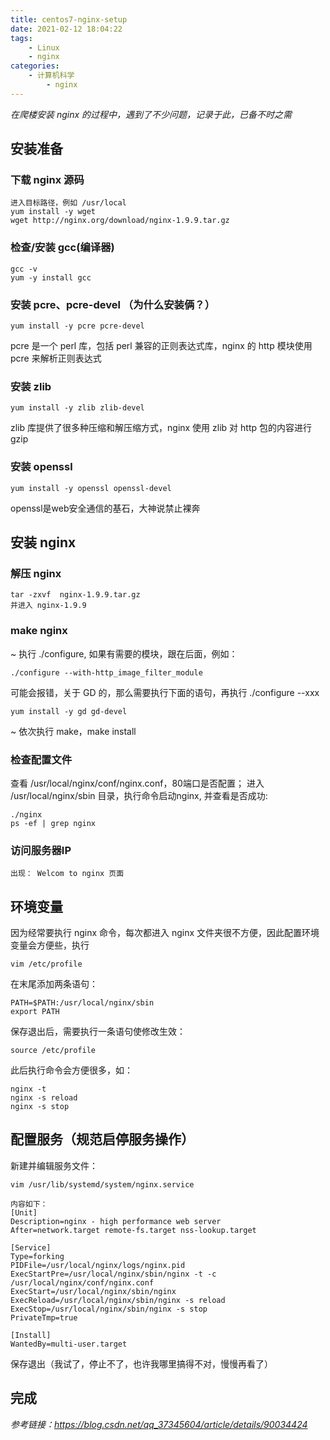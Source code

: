 ```yaml
---
title: centos7-nginx-setup
date: 2021-02-12 18:04:22
tags: 
    - Linux
    - nginx
categories: 
    - 计算机科学
        - nginx
---
```


*在爬楼安装 nginx 的过程中，遇到了不少问题，记录于此，已备不时之需*
<!--more-->

## 安装准备
### 下载 nginx 源码
    进入目标路径，例如 /usr/local
    yum install -y wget
    wget http://nginx.org/download/nginx-1.9.9.tar.gz

### 检查/安装 gcc(编译器)
    gcc -v
    yum -y install gcc

### 安装 pcre、pcre-devel （为什么安装俩？）
    yum install -y pcre pcre-devel
pcre 是一个 perl 库，包括 perl 兼容的正则表达式库，nginx 的 http 模块使用 pcre 来解析正则表达式

### 安装 zlib
    yum install -y zlib zlib-devel
zlib 库提供了很多种压缩和解压缩方式，nginx 使用 zlib 对 http 包的内容进行 gzip

### 安装 openssl
    yum install -y openssl openssl-devel
openssl是web安全通信的基石，大神说禁止裸奔

## 安装 nginx
### 解压 nginx
    tar -zxvf  nginx-1.9.9.tar.gz
    并进入 nginx-1.9.9
### make nginx
~ 执行 ./configure, 如果有需要的模块，跟在后面，例如：

    ./configure --with-http_image_filter_module

可能会报错，关于 GD 的，那么需要执行下面的语句，再执行 ./configure --xxx

    yum install -y gd gd-devel

~ 依次执行 make，make install

### 检查配置文件
查看 /usr/local/nginx/conf/nginx.conf，80端口是否配置；
进入 /usr/local/nginx/sbin 目录，执行命令启动nginx, 并查看是否成功:

    ./nginx
    ps -ef | grep nginx

### 访问服务器IP
    出现： Welcom to nginx 页面

## 环境变量
因为经常要执行 nginx 命令，每次都进入 nginx 文件夹很不方便，因此配置环境变量会方便些，执行

    vim /etc/profile

在末尾添加两条语句：

    PATH=$PATH:/usr/local/nginx/sbin
    export PATH

保存退出后，需要执行一条语句使修改生效：

    source /etc/profile

此后执行命令会方便很多，如：

    nginx -t
    nginx -s reload
    nginx -s stop

## 配置服务（规范启停服务操作）
新建并编辑服务文件：

    vim /usr/lib/systemd/system/nginx.service

    内容如下：
    [Unit]
    Description=nginx - high performance web server
    After=network.target remote-fs.target nss-lookup.target

    [Service]
    Type=forking
    PIDFile=/usr/local/nginx/logs/nginx.pid
    ExecStartPre=/usr/local/nginx/sbin/nginx -t -c /usr/local/nginx/conf/nginx.conf
    ExecStart=/usr/local/nginx/sbin/nginx
    ExecReload=/usr/local/nginx/sbin/nginx -s reload
    ExecStop=/usr/local/nginx/sbin/nginx -s stop
    PrivateTmp=true

    [Install]
    WantedBy=multi-user.target

保存退出（我试了，停止不了，也许我哪里搞得不对，慢慢再看了）

## 完成
*参考链接：https://blog.csdn.net/qq_37345604/article/details/90034424*
